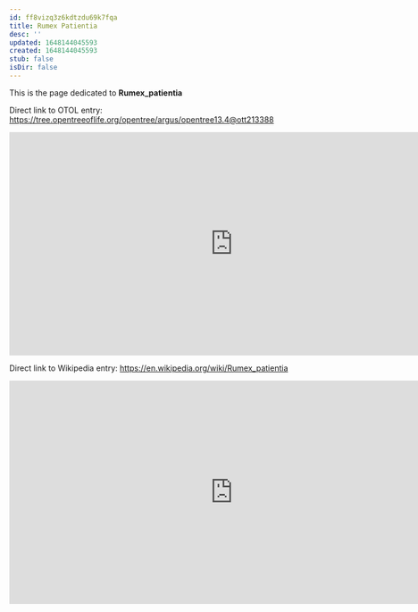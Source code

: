 ```yaml
---
id: ff8vizq3z6kdtzdu69k7fqa
title: Rumex Patientia
desc: ''
updated: 1648144045593
created: 1648144045593
stub: false
isDir: false
---
```

This is the page dedicated to **Rumex_patientia**


Direct link to OTOL entry: https://tree.opentreeoflife.org/opentree/argus/opentree13.4@ott213388



<html>
    <body>
    <iframe src="https://tree.opentreeoflife.org/opentree/argus/opentree13.4@ott213388"
    width="800" height="400" frameborder="0" allowfullscreen> </iframe>
    </body>
</html>
    


Direct link to Wikipedia entry: https://en.wikipedia.org/wiki/Rumex_patientia



<html>
    <body>
    <iframe src="https://en.wikipedia.org/wiki/Rumex_patientia"
    width="800" height="400" frameborder="0" allowfullscreen> </iframe>
    </body>
</html>
    
